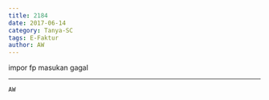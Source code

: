 ```yaml
---
title: 2184
date: 2017-06-14
category: Tanya-SC
tags: E-Faktur
author: AW
---
```


impor fp masukan gagal

---



`AW`
